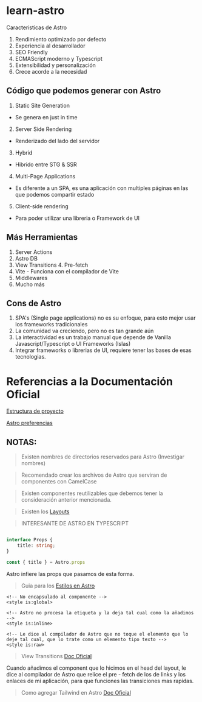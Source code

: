 # learn-astro

Caracteristicas de Astro

1. Rendimiento optimizado por defecto
2. Experiencia al desarrollador
3. SEO Friendly
4. ECMAScript moderno y Typescript
5. Extensibilidad y personalización
5. Crece acorde a la necesidad


## Código que podemos generar con Astro

1. Static Site Generation
- Se genera en just in time 
2. Server Side Rendering
- Renderizado del lado del servidor
3. Hybrid 
- Hibrido entre STG & SSR
4. Multi-Page Applications 
- Es diferente a un SPA, es una aplicación con multiples páginas en las que podemos compartir estado
5. Client-side rendering 
- Para poder utilizar una libreria o Framework de UI

## Más Herramientas
1. Server Actions
2. Astro DB
3. View Transitions
4. Pre-fetch
5. Vite - Funciona con el compilador de Vite
6. Middlewares
7. Mucho más


## Cons de Astro
1. SPA's (Single page applications) no es su enfoque, para esto mejor usar los frameworks tradicionales
2. La comunidad va creciendo, pero no es tan grande aún
3. La interactividad es un trabajo manual que depende de Vanilla Javascript/Typescript o UI Frameworks (Islas)
4. Integrar frameworks o librerias de UI, requiere tener las bases de esas tecnologias.

# Referencias a la Documentación Oficial

[Estructura de proyecto](https://docs.astro.build/es/basics/project-structure/)

[Astro preferencias](https://docs.astro.build/es/reference/cli-reference/#astro-preferences)


## NOTAS:

> Existen nombres de directorios reservados para Astro (Investigar nombres)

> Recomendado crear los archivos de Astro que serviran de componentes con CamelCase

> Existen componentes reutilizables que debemos tener la consideración anterior mencionada. 

> Existen los [Layouts](https://docs.astro.build/en/basics/layouts/)

> INTERESANTE DE ASTRO EN TYPESCRIPT
```Typescript

interface Props {
	title: string;
}

const { title } = Astro.props
```
Astro infiere las props que pasamos de esta forma.


> Guia para los [Estilos en Astro](https://docs.astro.build/en/guides/styling/)

```
<!-- No encapsulado al componente -->
<style is:global>

<!-- Astro no procesa la etiqueta y la deja tal cual como la añadimos -->
<style is:inline>

<!-- Le dice al compilador de Astro que no toque el elemento que lo deje tal cual, que lo trate como un elemento tipo texto -->
<style is:raw>
```

> View Transitions [Doc Oficial](https://docs.astro.build/en/guides/view-transitions/)

Cuando añadimos el component que lo hicimos en el head del layout, le dice al compilador de Astro que relice el pre - fetch de los de links y los enlaces de mi aplicación, para que funciones las transiciones mas rapidas.

> Como agregar Tailwind en Astro [Doc Oficial](https://docs.astro.build/en/guides/styling/#tailwind)